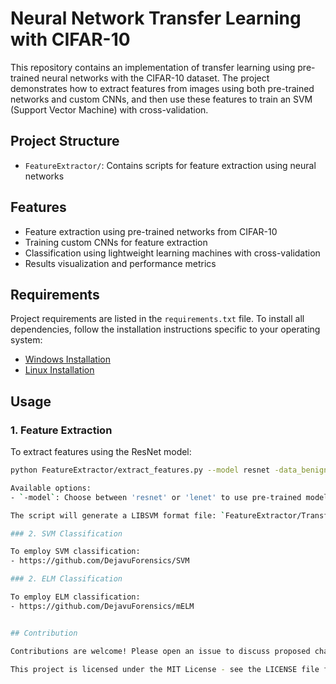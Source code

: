 # Neural Network Transfer Learning with CIFAR-10

This repository contains an implementation of transfer learning using pre-trained neural networks with the CIFAR-10 dataset. The project demonstrates how to extract features from images using both pre-trained networks and custom CNNs, and then use these features to train an SVM (Support Vector Machine) with cross-validation.

## Project Structure

- `FeatureExtractor/`: Contains scripts for feature extraction using neural networks

## Features

- Feature extraction using pre-trained networks from CIFAR-10
- Training custom CNNs for feature extraction
- Classification using lightweight learning machines with cross-validation
- Results visualization and performance metrics

## Requirements

Project requirements are listed in the `requirements.txt` file. To install all dependencies, follow the installation instructions specific to your operating system:

- [Windows Installation](docs/installation_windows.md)
- [Linux Installation](docs/installation_linux.md)

## Usage

### 1. Feature Extraction

To extract features using the ResNet model:
```bash
python FeatureExtractor/extract_features.py --model resnet -data_benign ../IoT_ARM-main/IoT_ARM-main/benign/cuckoobox -data_malware ../IoT_ARM-main/IoT_ARM-main/malware/cuckoobox

Available options:
- `-model`: Choose between 'resnet' or 'lenet' to use pre-trained models, or any other option to train from scratch

The script will generate a LIBSVM format file: `FeatureExtractor/TransferLearningAntivirus.libsvm`

### 2. SVM Classification

To employ SVM classification:
- https://github.com/DejavuForensics/SVM

### 2. ELM Classification

To employ ELM classification:
- https://github.com/DejavuForensics/mELM


## Contribution

Contributions are welcome! Please open an issue to discuss proposed changes or submit a pull request.

This project is licensed under the MIT License - see the LICENSE file for details.
